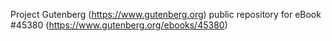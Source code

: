 Project Gutenberg (https://www.gutenberg.org) public repository for eBook #45380 (https://www.gutenberg.org/ebooks/45380)
